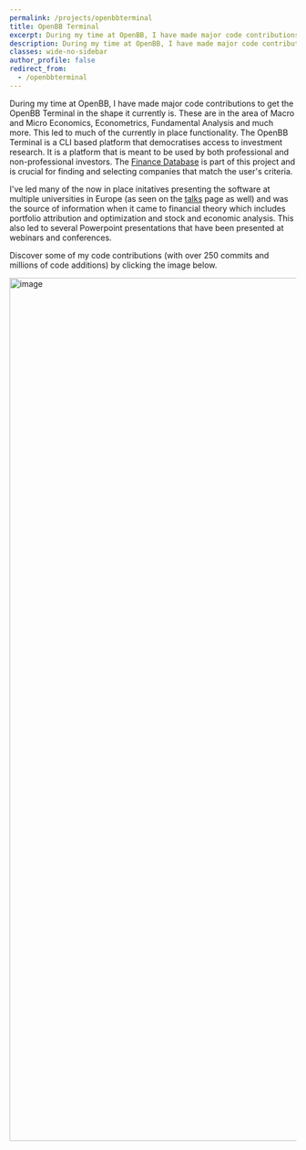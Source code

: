 ```yaml
---
permalink: /projects/openbbterminal
title: OpenBB Terminal
excerpt: During my time at OpenBB, I have made major code contributions to get the OpenBB Terminal in the shape it currently is. These are in the area of Macro and Micro Economics, Econometrics, Fundamental Analysis and much more. This led to much of the currently in place functionality. The OpenBB Terminal is a CLI based platform that democratises access to investment research. It is a platform that is meant to be used by both professional and non-professional investors.
description: During my time at OpenBB, I have made major code contributions to get the OpenBB Terminal in the shape it currently is. These are in the area of Macro and Micro Economics, Econometrics, Fundamental Analysis and much more. This led to much of the currently in place functionality. The OpenBB Terminal is a CLI based platform that democratises access to investment research. It is a platform that is meant to be used by both professional and non-professional investors.
classes: wide-no-sidebar
author_profile: false
redirect_from:
  - /openbbterminal
---
```


During my time at OpenBB, I have made major code contributions to get the OpenBB Terminal in the shape it currently is. These are in the area of Macro and Micro Economics, Econometrics, Fundamental Analysis and much more. This led to much of the currently in place functionality. The OpenBB Terminal is a CLI based platform that democratises access to investment research. It is a platform that is meant to be used by both professional and non-professional investors. The [Finance Database](/projects/financedatabase) is part of this project and is crucial for finding and selecting companies that match the user's criteria.

I've led many of the now in place initatives presenting the software at multiple universities in Europe (as seen on the [talks](/talks) page as well) and was the source of information when it came to financial theory which includes portfolio attribution and optimization and stock and economic analysis. This also led to several Powerpoint presentations that have been presented at webinars and conferences. 

Discover some of my code contributions (with over 250 commits and millions of code additions) by clicking the image below.

<a href="https://github.com/OpenBB-finance/OpenBBTerminal/issues?q=author%3AJerBouma+sort%3Acomments-desc" target="_blank"><img width="1512" alt="image" src="https://github.com/JerBouma/jerbouma.github.io/assets/46355364/b2fa3e34-63c2-4ad6-b2f3-b249f489983e"></a>
